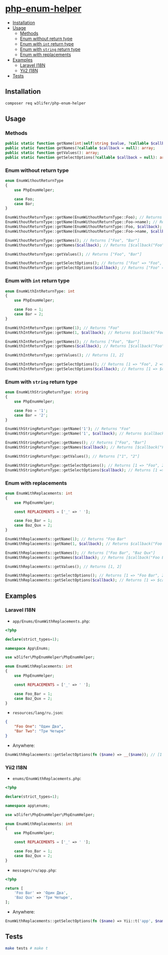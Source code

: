 # [php-enum-helper](https://packagist.org/packages/w3lifer/php-enum-helper)

- [Installation](#installation)
- [Usage](#usage)
  - [Methods](#methods) 
  - [Enum without return type](#enum-without-return-type)
  - [Enum with `int` return type](#enum-with-int-return-type)
  - [Enum with `string` return type](#enum-with-string-return-type)
  - [Enum with replacements](#enum-with-replacements)
- [Examples](#examples)
  - [Laravel I18N](#laravel-i18n)
  - [Yii2 I18N](#yii2-i18n)
- [Tests](#tests)

## Installation

```sh
composer req w3lifer/php-enum-helper
```

## Usage

### Methods

```php
public static function getName(int|self|string $value, ?callable $callback = null): string;
public static function getNames(?callable $callback = null): array;
public static function getValues(): array;
public static function getSelectOptions(?callable $callback = null): array;
```

### Enum without return type

```php
enum EnumWithoutReturnType
{
    use PhpEnumHelper;

    case Foo;
    case Bar;
}

EnumWithoutReturnType::getName(EnumWithoutReturnType::Foo); // Returns "Foo"
EnumWithoutReturnType::getName(EnumWithoutReturnType::Foo->name); // Returns "Foo"
EnumWithoutReturnType::getName(EnumWithoutReturnType::Foo, $callback); // Returns $callback("Foo")
EnumWithoutReturnType::getName(EnumWithoutReturnType::Foo->name, $callback); // Returns $callback("Foo")

EnumWithoutReturnType::getNames(); // Returns ["Foo", "Bar"]
EnumWithoutReturnType::getNames($callback); // Returns [$callback("Foo"), $callback("Bar")]

EnumWithoutReturnType::getValues(); // Returns ["Foo", "Bar"]

EnumWithoutReturnType::getSelectOptions(); // Returns ["Foo" => "Foo", "Bar" => "Bar"]
EnumWithoutReturnType::getSelectOptions($callback); // Returns ["Foo" => $callback("Foo"), "Bar" => $callback("Bar")]
```

### Enum with `int` return type

```php
enum EnumWithIntReturnType: int
{
    use PhpEnumHelper;

    case Foo = 1;
    case Bar = 2;
}

EnumWithIntReturnType::getName(1); // Returns "Foo"
EnumWithIntReturnType::getName(1, $callback); // Returns $callback("Foo")

EnumWithIntReturnType::getNames(); // Returns ["Foo", "Bar"]
EnumWithIntReturnType::getNames($callback); // Returns [$callback("Foo"), $callback("Bar")]

EnumWithIntReturnType::getValues(); // Returns [1, 2]

EnumWithIntReturnType::getSelectOptions(); // Returns [1 => "Foo", 2 => "Bar"]
EnumWithIntReturnType::getSelectOptions($callback); // Returns [1 => $callback("Foo"), 2 => $callback("Bar")]
```

### Enum with `string` return type

```php
enum EnumWithStringReturnType: string
{
    use PhpEnumHelper;

    case Foo = '1';
    case Bar = '2';
}

EnumWithStringReturnType::getName('1'); // Returns "Foo"
EnumWithStringReturnType::getName('1', $callback); // Returns $callback("Foo")

EnumWithStringReturnType::getNames(); // Returns ["Foo", "Bar"]
EnumWithStringReturnType::getNames($callback); // Returns [$callback("Foo"), $callback("Bar")]

EnumWithStringReturnType::getValues(); // Returns ["1", "2"]

EnumWithStringReturnType::getSelectOptions(); // Returns [1 => "Foo", 2 => "Bar"]
EnumWithStringReturnType::getSelectOptions($callback); // Returns [1 => $callback("Foo"), 2 => $callback("Bar")]
```

### Enum with replacements

```php
enum EnumWithReplacements: int
{
    use PhpEnumHelper;

    const REPLACEMENTS = ['_' => ' '];

    case Foo_Bar = 1;
    case Baz_Qux = 2;
}

EnumWithReplacements::getName(1); // Returns "Foo Bar"
EnumWithReplacements::getName(1, $callback); // Returns $callback("Foo Bar")

EnumWithReplacements::getNames(); // Returns ["Foo Bar", "Baz Qux"]
EnumWithReplacements::getNames($callback); // Returns [$callback("Foo Bar"), $callback("Baz Qux")]

EnumWithReplacements::getValues(); // Returns [1, 2]

EnumWithReplacements::getSelectOptions(); // Returns [1 => "Foo Bar", 2 => "Baz Qux"]
EnumWithReplacements::getSelectOptions($callback); // Returns [1 => $callback("Foo Bar"), 2 => $callback("Baz Qux")]
```

## Examples

### Laravel I18N

- `app/Enums/EnumWithReplacements.php`:

```php
<?php

declare(strict_types=1);

namespace App\Enums;

use w3lifer\PhpEnumHelper\PhpEnumHelper;

enum EnumWithReplacements: int
{
    use PhpEnumHelper;

    const REPLACEMENTS = ['_' => ' '];

    case Foo_Bar = 1;
    case Baz_Qux = 2;
}
```

- `resources/lang/ru.json`:

```json
{
    "Foo One": "Один Два",
    "Bar Two": "Три Четыре"
}
```

- Anywhere:

```php
EnumWithReplacements::getSelectOptions(fn ($name) => __($name)); // [1 => "Один Два", 2 => "Три Четыре"]
```

### Yii2 I18N

- `enums/EnumWithReplacements.php`:

```php
<?php

declare(strict_types=1);

namespace app\enums;

use w3lifer\PhpEnumHelper\PhpEnumHelper;

enum EnumWithReplacements: int
{
    use PhpEnumHelper;

    const REPLACEMENTS = ['_' => ' '];

    case Foo_Bar = 1;
    case Baz_Qux = 2;
}
```

- `messages/ru/app.php`:

```php
<?php

return [
    'Foo Bar' => 'Один Два',
    'Baz Qux' => 'Три Четыре',
];
```

- Anywhere:

```php
EnumWithReplacements::getSelectOptions(fn ($name) => Yii::t('app', $name)); // [1 => "Один Два", 2 => "Три Четыре"]
```

## Tests

```sh
make tests # make t
```
